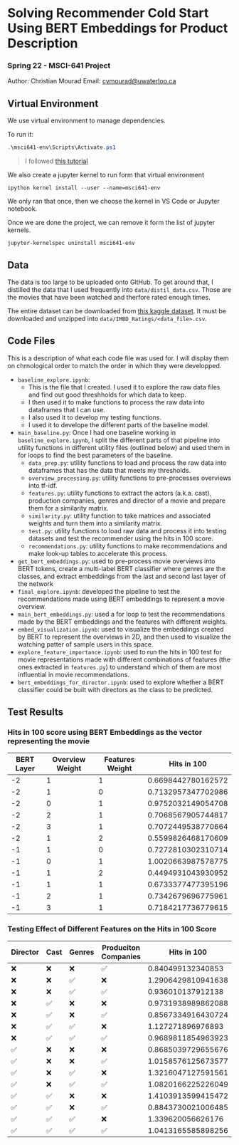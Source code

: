 # Solving Recommender Cold Start Using BERT Embeddings for Product Description

### Spring 22 - MSCI-641 Project

Author: Christian Mourad
Email: cymourad@uwaterloo.ca

## Virtual Environment

We use virtual environment to manage dependencies.

To run it:

```powershell
.\msci641-env\Scripts\Activate.ps1
```

> I followed [this tutorial](https://www.geeksforgeeks.org/using-jupyter-notebook-in-virtual-environment/)

We also create a jupyter kernel to run form that virtual environment

```
ipython kernel install --user --name=msci641-env
```

We only ran that once, then we choose the kernel in VS Code or Jupyter notebook.

Once we are done the project, we can remove it form the list of jupyter kernels.

```
jupyter-kernelspec uninstall msci641-env
```

## Data

The data is too large to be uploaded onto GitHub. To get around that, I distilled the data that I used frequently into `data/distil_data.csv`. Those are the movies that have been watched and therfore rated enough times.

The entire dataset can be downloaded from [this kaggle dataset](https://www.kaggle.com/datasets/rounakbanik/the-movies-dataset). It must be downloaded and unzipped into `data/IMBD_Ratings/<data_file>.csv`.

## Code Files

This is a description of what each code file was used for. I will display them on chrnological order to match the order in which they were developped.

- `baseline_explore.ipynb`:
  - This is the file that I created. I used it to explore the raw data files and find out good threshholds for which data to keep.
  - I then used it to make functions to process the raw data into dataframes that I can use.
  - I also used it to develop my testing functions.
  - I used it to develope the different parts of the baseline model.
- `main_baseline.py`: Once I had one baseline working in `baseline_explore.ipynb`, I split the different parts of that pipeline into utility functions in different utility files (outlined below) and used them in for loops to find the best parameters of the baseline.
  - `data_prep.py`: utility functions to load and process the raw data into dataframes that has the data that meets my thresholds.
  - `overview_processing.py`: utility functions to pre-processes overviews into tf-idf.
  - `features.py`: utility functions to extract the actors (a.k.a. cast), production companies, genres and director of a movie and prepare them for a similarity matrix.
  - `similarity.py`: utility function to take matrices and associated weights and turn them into a similarity matrix.
  - `test.py`: utility functions to load raw data and process it into testing datasets and test the recommender using the hits in 100 score.
  - `recommendations.py`: utility functions to make recommendations and make look-up tables to accelerate this process.
- `get_bert_embeddings.py`: used to pre-process movie overviews into BERT tokens, create a multi-label BERT classifier where genres are the classes, and extract embeddings from the last and second last layer of the network
- `final_explore.ipynb`: developed the pipeline to test the recommendations made using BERT embeddings to represent a movie overview.
- `main_bert_embeddings.py`: used a for loop to test the recommendations made by the BERT embeddings and the features with different weights.
- `embed_visualization.ipynb`: used to visualize the embeddings created by BERT to represent the overviews in 2D, and then used to visualize the watching patter of sample users in this space.
- `explore_feature_importance.ipynb`: used to run the hits in 100 test for movie representations made with different combinations of features (the ones extracted in `features.py`) to understand which of them are most influential in movie recommendations.
- `bert_embeddings_for_director.ipynb`: used to explore whether a BERT classifier could be built with directors as the class to be predicted.

## Test Results

### Hits in 100 score using BERT Embeddings as the vector representing the movie

| BERT Layer | Overview Weight | Features Weight | Hits in 100        |
| ---------- | --------------- | --------------- | ------------------ |
| -2         | 1               | 1               | 0.6698442780162572 |
| -2         | 1               | 0               | 0.7132957347702986 |
| -2         | 0               | 1               | 0.9752032149054708 |
| -2         | 2               | 1               | 0.7068567905744817 |
| -2         | 3               | 1               | 0.7072449538770664 |
| -2         | 1               | 2               | 0.5599826468170609 |
| -1         | 1               | 0               | 0.7272810302310714 |
| -1         | 0               | 1               | 1.0020663987578775 |
| -1         | 1               | 2               | 0.4494931043930952 |
| -1         | 1               | 1               | 0.6733377477395196 |
| -1         | 2               | 1               | 0.7342679696775961 |
| -1         | 3               | 1               | 0.7184217736779615 |

### Testing Effect of Different Features on the Hits in 100 Score

| Director | Cast | Genres | Produciton Companies | Hits in 100        |
| -------- | ---- | ------ | -------------------- | ------------------ |
| ❌       | ❌   | ❌     | ✅                   | 0.840499132340853  |
| ❌       | ❌   | ✅     | ❌                   | 1.2906429810941638 |
| ❌       | ❌   | ✅     | ✅                   | 0.936010137912138  |
| ❌       | ✅   | ❌     | ❌                   | 0.9731938989862088 |
| ❌       | ✅   | ❌     | ✅                   | 0.8567334916430724 |
| ❌       | ✅   | ✅     | ❌                   | 1.127271896976893  |
| ❌       | ✅   | ✅     | ✅                   | 0.9689811854963923 |
| ✅       | ❌   | ❌     | ❌                   | 0.8685039729655676 |
| ✅       | ❌   | ❌     | ✅                   | 1.0158576125673577 |
| ✅       | ❌   | ✅     | ❌                   | 1.3216047127591561 |
| ✅       | ❌   | ✅     | ✅                   | 1.0820166225226049 |
| ✅       | ✅   | ❌     | ❌                   | 1.4103913599415472 |
| ✅       | ✅   | ❌     | ✅                   | 0.8843730021006485 |
| ✅       | ✅   | ✅     | ❌                   | 1.339620056626176  |
| ✅       | ✅   | ✅     | ✅                   | 1.0413165585898256 |
